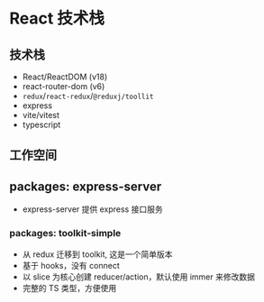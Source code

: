 # React 技术栈

## 技术栈

- React/ReactDOM (v18)
- react-router-dom (v6)
- `redux`/`react-redux`/`@reduxj/toollit`
- express
- vite/vitest
- typescript


## 工作空间

## packages: express-server

- express-server 提供 express 接口服务

### packages: toolkit-simple

- 从 redux 迁移到 toolkit, 这是一个简单版本
- 基于 hooks，没有 connect
- 以 slice 为核心创建 reducer/action，默认使用 immer 来修改数据
- 完整的 TS 类型，方便使用
